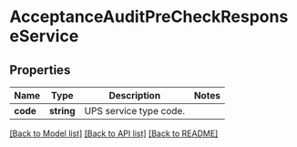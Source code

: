# AcceptanceAuditPreCheckResponseService

## Properties
Name | Type | Description | Notes
------------ | ------------- | ------------- | -------------
**code** | **string** | UPS service type code. | 

[[Back to Model list]](../../README.md#documentation-for-models) [[Back to API list]](../../README.md#documentation-for-api-endpoints) [[Back to README]](../../README.md)

